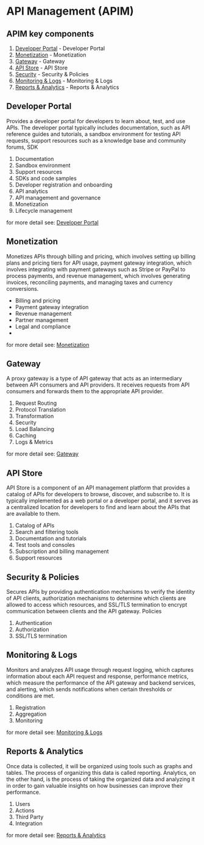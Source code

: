 # API Management (APIM)

## <a name="APIM"></a> APIM key components

1. [Developer Portal](#developer-portal) - Developer Portal
2. [Monetization](#monetization) - Monetization
3. [Gateway](#gateway) - Gateway
4. [API Store](#api-store) - API Store
5. [Security](#security-policies) - Security & Policies
6. [Monitoring & Logs](#monitoring-logs) - Monitoring & Logs
7. [Reports & Analytics](#reports-analytics) - Reports & Analytics

## <a name="developer-portal"></a> Developer Portal

Provides a developer portal for developers to learn about, test, and use APIs. The developer portal typically includes
documentation, such as API reference guides and tutorials, a sandbox environment for testing API requests, support
resources such as a knowledge base and community forums, SDK

1. Documentation
2. Sandbox environment
3. Support resources
4. SDKs and code samples
5. Developer registration and onboarding
6. API analytics
7. API management and governance
8. Monetization
9. Lifecycle management

for more detail see:
[Developer Portal](/apim/components/developer-portal.md)


## <a name="monetization"></a> Monetization

Monetizes APIs through billing and pricing, which involves setting up billing plans and pricing tiers for API usage,
payment gateway integration, which involves integrating with payment gateways such as Stripe or PayPal to process
payments, and revenue management, which involves generating invoices, reconciling payments, and managing taxes and
currency conversions.

- Billing and pricing
- Payment gateway integration
- Revenue management
- Partner management
- Legal and compliance
-
for more detail see:
[Monetization](/apim/components/monetization.md)

## <a name="gateway"></a> Gateway

A proxy gateway is a type of API gateway that acts as an intermediary between API consumers and API providers. It
receives requests from API consumers and forwards them to the appropriate API provider.

1. Request Routing
2. Protocol Translation
3. Transformation
4. Security
5. Load Balancing
6. Caching
7. Logs & Metrics

for more detail see:
[Gateway](/apim/components/gateway.md)

## <a name="api-store"></a> API Store

API Store is a component of an API management platform that provides a catalog of APIs for developers to browse,
discover, and subscribe to. It is typically implemented as a web portal or a developer portal, and it serves as a
centralized location for developers to find and learn about the APIs that are available to them.

1. Catalog of APIs
2. Search and filtering tools
3. Documentation and tutorials
4. Test tools and consoles
5. Subscription and billing management
6. Support resources

## <a name="security-policies"></a> Security & Policies

Secures APIs by providing authentication mechanisms to verify the identity of API clients, authorization mechanisms to
determine which clients are allowed to access which resources, and SSL/TLS termination to encrypt communication between
clients and the API gateway.
Policies

1. Authentication
2. Authorization
3. SSL/TLS termination

## <a name="monitoring-logs"></a> Monitoring & Logs

Monitors and analyzes API usage through request logging, which captures information about each API request and response,
performance metrics, which measure the performance of the API gateway and backend services, and alerting, which sends
notifications when certain thresholds or conditions are met.

1. Registration
2. Aggregation
3. Monitoring

for more detail see:
[Monitoring & Logs](/apim/components/monitoring-logs.md)

## <a name="reports-analytics"></a> Reports & Analytics

Once data is collected, it will be organized using tools such as graphs and tables. The process of organizing this data
is called reporting. Analytics, on the other hand, is the process of taking the organized data and analyzing it in order
to gain valuable insights on how businesses can improve their performance.

1. Users
2. Actions
3. Third Party
4. Integration

for more detail see:
[Reports & Analytics](/apim/components/reports-analytics.md)